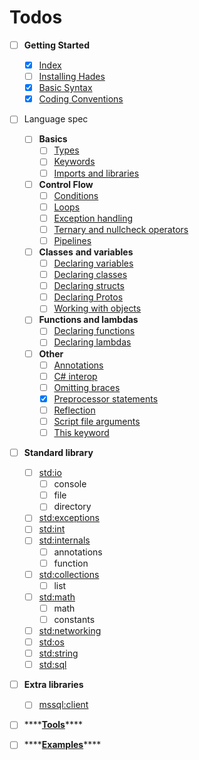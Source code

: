 # Todos

* [ ] **Getting Started**
  * [x] [Index](../getting-started/)
  * [ ] [Installing Hades](../getting-started/installing-hades.md)
  * [x] [Basic Syntax](../getting-started/basic-syntax.md)
  * [x] [Coding Conventions](../getting-started/coding-conventions.md)
* [ ] Language spec
  * [ ] **Basics**
    * [ ] [Types](../language-spec/basics/types.md)
    * [ ] [Keywords](../language-spec/basics/keywords.md)
    * [ ] [Imports and libraries](../language-spec/basics/imports-and-libraries.md)
  * [ ] **Control Flow**
    * [ ] [Conditions](../language-spec/control-flow/conditions.md)
    * [ ] [Loops](../language-spec/control-flow/loops.md)
    * [ ] [Exception handling](../language-spec/control-flow/exception-handling.md)
    * [ ] [Ternary and nullcheck operators](../language-spec/control-flow/ternary-and-nullcheck-operators.md)
    * [ ] [Pipelines](../language-spec/control-flow/pipelines.md)
  * [ ] **Classes** **and variables**
    * [ ] [Declaring variables](../language-spec/classes-and-variables/declaring-variables.md)
    * [ ] [Declaring classes](../language-spec/classes-and-variables/declaring-classes.md)
    * [ ] [Declaring structs](../language-spec/classes-and-variables/declaring-structs.md)
    * [ ] [Declaring Protos](../language-spec/classes-and-variables/declaring-protos.md)
    * [ ] [Working with objects](../language-spec/classes-and-variables/working-with-objects.md)
  * [ ] **Functions and lambdas**
    * [ ] [Declaring functions](../language-spec/functions-and-lambdas/declaring-functions.md)
    * [ ] [Declaring lambdas](../language-spec/functions-and-lambdas/declaring-lambdas.md)
  * [ ] **Other**
    * [ ] [Annotations](../language-spec/other/annotations.md)
    * [ ] [C\# interop](../language-spec/other/c-interop.md)
    * [ ] [Omitting braces](../language-spec/other/omitting-braces.md)
    * [x] [Preprocessor statements](../language-spec/other/preprocessor-statements.md)
    * [ ] [Reflection](../language-spec/other/reflection.md)
    * [ ] [Script file arguments](../language-spec/other/script-file-arguments.md)
    * [ ] [This keyword](../language-spec/other/this-keyword.md)
* [ ] **Standard library**
  * [ ] [std:io](../core-libraries/standard-library/console/)
    * [ ] console
    * [ ] file
    * [ ] directory
  * [ ] [std:exceptions](../core-libraries/standard-library/std-exceptions.md)
  * [ ] [std:int](../core-libraries/standard-library/std-int.md)
  * [ ] [std:internals](../core-libraries/standard-library/internals/)
    * [ ] annotations
    * [ ] function
  * [ ] [std:collections](../core-libraries/standard-library/list/)
    * [ ] list
  * [ ] [std:math](../core-libraries/standard-library/math/)
    * [ ] math
    * [ ] constants
  * [ ] [std:networking](../core-libraries/standard-library/std-networking.md)
  * [ ] [std:os](../core-libraries/standard-library/os.md)
  * [ ] [std:string](../core-libraries/standard-library/string.md)
  * [ ] [std:sql](../core-libraries/standard-library/std-sql.md)
* [ ] **Extra libraries**
  * [ ] [mssql:client](../core-libraries/extra-libraries/mssql-client.md)
* [ ] \*\*\*\*[**Tools**](tools.md)\*\*\*\*
* [ ] \*\*\*\*[**Examples**](examples.md)\*\*\*\*

